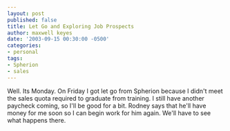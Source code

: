 ```yaml
---
layout: post
published: false
title: Let Go and Exploring Job Prospects
author: maxwell keyes
date: '2003-09-15 00:30:00 -0500'
categories:
- personal
tags:
- Spherion
- sales
---
```


Well. Its Monday. On Friday I got let go from Spherion because I didn't meet the
sales quota required to graduate from training. I still have another paycheck
coming, so I'll be good for a bit. Rodney says that he'll have money for me soon
so I can begin work for him again. We'll have to see what happens there.
